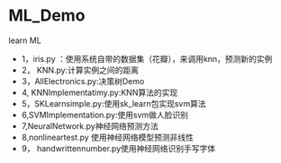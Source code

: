 # ML_Demo
learn ML

- 1，iris.py ：使用系统自带的数据集（花瓣），来调用knn，预测新的实例
- 2， KNN.py:计算实例之间的距离
- 3，AllElectronics.py:决策树Demo
- 4, KNNImplementatimy.py:KNN算法的实现
- 5，SKLearnsimple.py:使用sk_learn包实现svm算法
- 6,SVMImplementation.py:使用svm做人脸识别
- 7,NeuralNetwork.py神经网络预测方法
- 8,nonlineartest.py 使用神经网络模型预测非线性
- 9， handwrittennumber.py使用神经网络识别手写字体